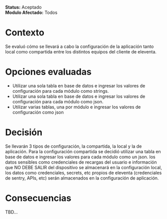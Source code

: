**Status:** Aceptado
<br>
**Modulo Afectado:** Todos

# Contexto

Se evaluó cómo se llevará a cabo la configuración de la aplicación tanto local como compartida entre los distintos equipos del cliente de eleventa.

# Opciones evaluadas

- Utilizar una sola tabla en base de datos e ingresar los valores de configuración para cada módulo como strings.
- Utilizar una sola tabla en base de datos e ingresar los valores de configuración para cada módulo como json.
- Utilizar varias tablas, una por módulo e ingresar los valores de configuración como json

# Decisión

Se llevarán 3 tipos de configuración, la compartida, la local y la de aplicación. Para la configuración compartida se decidió utilizar una tabla en base de datos e ingresar los valores para cada módulo como un json. los datos sensibles como credenciales de recargas del usuario e información que NO DEBE SALIR del dispositivo se almacenará en la configuración local, los datos como credenciales, secrets, etc propios de eleventa (credenciales de sentry, APIs, etc) serán almacenados en la configuración de aplicación.

# Consecuencias

TBD...
